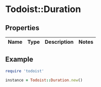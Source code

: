 # Todoist::Duration

## Properties

| Name | Type | Description | Notes |
| ---- | ---- | ----------- | ----- |

## Example

```ruby
require 'todoist'

instance = Todoist::Duration.new()
```

